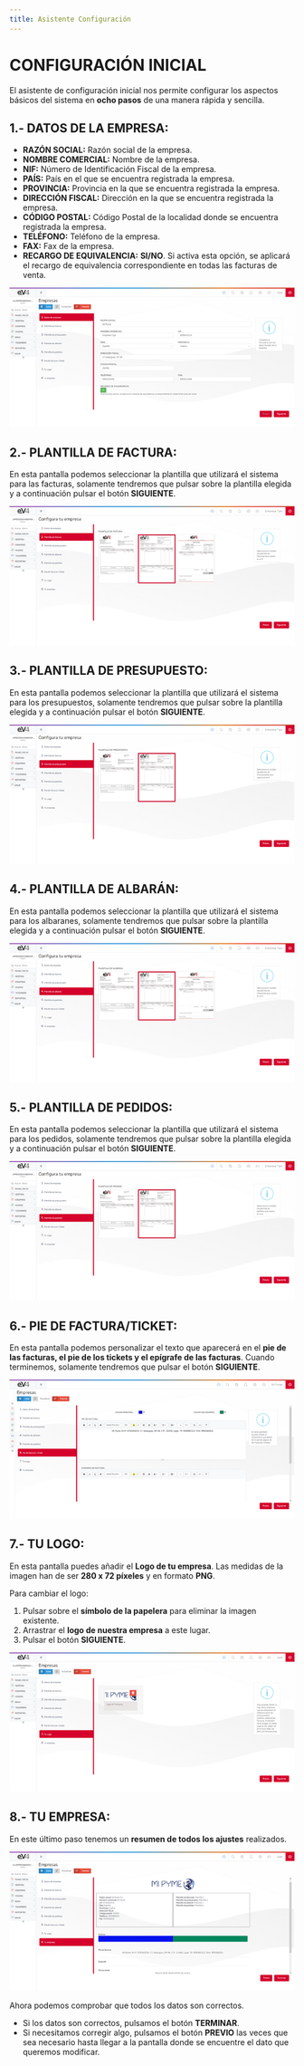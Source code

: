 ```yaml
---
title: Asistente Configuración
---
```


# CONFIGURACIÓN INICIAL  

El asistente de configuración inicial nos permite configurar los aspectos básicos del sistema en **ocho pasos** de una manera rápida y sencilla.  

## 1.- DATOS DE LA EMPRESA:  

- **RAZÓN SOCIAL:** Razón social de la empresa.  
- **NOMBRE COMERCIAL:** Nombre de la empresa.  
- **NIF:** Número de Identificación Fiscal de la empresa.  
- **PAÍS:** País en el que se encuentra registrada la empresa.  
- **PROVINCIA:** Provincia en la que se encuentra registrada la empresa.  
- **DIRECCIÓN FISCAL:** Dirección en la que se encuentra registrada la empresa.  
- **CÓDIGO POSTAL:** Código Postal de la localidad donde se encuentra registrada la empresa.  
- **TELÉFONO:** Teléfono de la empresa.  
- **FAX:** Fax de la empresa.  
- **RECARGO DE EQUIVALENCIA:** **SI/NO**. Si activa esta opción, se aplicará el recargo de equivalencia correspondiente en todas las facturas de venta.  

![Imagen01](../../../assets/tips/AsistenteConfiguracion01.png)

## 2.- PLANTILLA DE FACTURA:  

En esta pantalla podemos seleccionar la plantilla que utilizará el sistema para las facturas, solamente tendremos que pulsar sobre la plantilla elegida y a continuación pulsar el botón **SIGUIENTE**.

![Imagen02](../../../assets/tips/AsistenteConfiguracion02.png)

## 3.- PLANTILLA DE PRESUPUESTO:  

En esta pantalla podemos seleccionar la plantilla que utilizará el sistema para los presupuestos, solamente tendremos que pulsar sobre la plantilla elegida y a continuación pulsar el botón **SIGUIENTE**.  

![Imagen03](../../../assets/tips/AsistenteConfiguracion03.png)

## 4.- PLANTILLA DE ALBARÁN:  

En esta pantalla podemos seleccionar la plantilla que utilizará el sistema para los albaranes, solamente tendremos que pulsar sobre la plantilla elegida y a continuación pulsar el botón **SIGUIENTE**.  

![Imagen04](../../../assets/tips/AsistenteConfiguracion04.png)

## 5.- PLANTILLA DE PEDIDOS:  

En esta pantalla podemos seleccionar la plantilla que utilizará el sistema para los pedidos, solamente tendremos que pulsar sobre la plantilla elegida y a continuación pulsar el botón **SIGUIENTE**.  

![Imagen05](../../../assets/tips/AsistenteConfiguracion05.png)

## 6.- PIE DE FACTURA/TICKET:  

En esta pantalla podemos personalizar el texto que aparecerá en el **pie de las facturas, el pie de los tickets y el epígrafe de las facturas**. Cuando terminemos, solamente tendremos que pulsar el botón **SIGUIENTE**.  

![Imagen06](../../../assets/tips/AsistenteConfiguracion10.png)

## 7.- TU LOGO:  

En esta pantalla puedes añadir el **Logo de tu empresa**. Las medidas de la imagen han de ser **280 x 72 píxeles** y en formato **PNG**.  

Para cambiar el logo:  

1. Pulsar sobre el **símbolo de la papelera** para eliminar la imagen existente.  
2. Arrastrar el **logo de nuestra empresa** a este lugar.  
3. Pulsar el botón **SIGUIENTE**. 

![Imagen07](../../../assets/tips/AsistenteConfiguracion12.png)

## 8.- TU EMPRESA:  

En este último paso tenemos un **resumen de todos los ajustes** realizados.  

![Imagen08](../../../assets/tips/AsistenteConfiguracion14.png)

Ahora podemos comprobar que todos los datos son correctos.  

- Si los datos son correctos, pulsamos el botón **TERMINAR**.  
- Si necesitamos corregir algo, pulsamos el botón **PREVIO** las veces que sea necesario hasta llegar a la pantalla donde se encuentre el dato que queremos modificar.  
